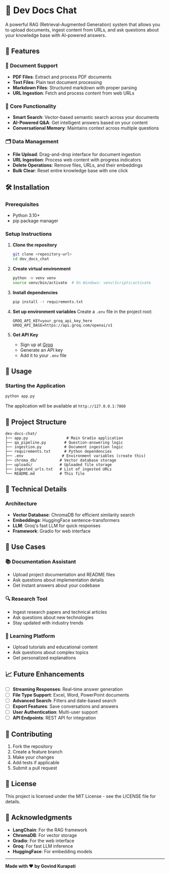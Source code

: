 # 📘 Dev Docs Chat

A powerful RAG (Retrieval-Augmented Generation) system that allows you to upload documents, ingest content from URLs, and ask questions about your knowledge base with AI-powered answers.

## 🚀 Features

### 📁 **Document Support**

- **PDF Files**: Extract and process PDF documents
- **Text Files**: Plain text document processing
- **Markdown Files**: Structured markdown with proper parsing
- **URL Ingestion**: Fetch and process content from web URLs

### 🎯 **Core Functionality**

- **Smart Search**: Vector-based semantic search across your documents
- **AI-Powered Q&A**: Get intelligent answers based on your content
- **Conversational Memory**: Maintains context across multiple questions

### 🗂️ **Data Management**

- **File Upload**: Drag-and-drop interface for document ingestion
- **URL Ingestion**: Process web content with progress indicators
- **Delete Operations**: Remove files, URLs, and their embeddings
- **Bulk Clear**: Reset entire knowledge base with one click

## 🛠️ Installation

### Prerequisites

- Python 3.10+
- pip package manager

### Setup Instructions

1. **Clone the repository**

   ```bash
   git clone <repository-url>
   cd dev_docs_chat
   ```

2. **Create virtual environment**

   ```bash
   python -m venv venv
   source venv/bin/activate  # On Windows: venv\Scripts\activate
   ```

3. **Install dependencies**

   ```bash
   pip install -r requirements.txt
   ```

4. **Set up environment variables**
   Create a `.env` file in the project root:

   ```env
   GROQ_API_KEY=your_groq_api_key_here
   GROQ_API_BASE=https://api.groq.com/openai/v1
   ```

5. **Get API Key**
   - Sign up at [Groq](https://console.groq.com/)
   - Generate an API key
   - Add it to your `.env` file

## 🚀 Usage

### Starting the Application

```bash
python app.py
```

The application will be available at `http://127.0.0.1:7860`

## 📁 Project Structure

```
dev-docs-chat/
├── app.py                 # Main Gradio application
├── qa_pipeline.py        # Question-answering logic
├── ingestion.py          # Document ingestion logic
├── requirements.txt      # Python dependencies
├── .env                 # Environment variables (create this)
├── chroma_db/          # Vector database storage
├── uploads/            # Uploaded file storage
├── ingested_urls.txt   # List of ingested URLs
└── README.md           # This file
```

## 🔧 Technical Details

### **Architecture**

- **Vector Database**: ChromaDB for efficient similarity search
- **Embeddings**: HuggingFace sentence-transformers
- **LLM**: Groq's fast LLM for quick responses
- **Framework**: Gradio for web interface

## 🎯 Use Cases

### **📚 Documentation Assistant**

- Upload project documentation and README files
- Ask questions about implementation details
- Get instant answers about your codebase

### **🔍 Research Tool**

- Ingest research papers and technical articles
- Ask questions about new technologies
- Stay updated with industry trends

### **📖 Learning Platform**

- Upload tutorials and educational content
- Ask questions about complex topics
- Get personalized explanations

## 📈 Future Enhancements

- [ ] **Streaming Responses**: Real-time answer generation
- [ ] **File Type Support**: Excel, Word, PowerPoint documents
- [ ] **Advanced Search**: Filters and date-based search
- [ ] **Export Features**: Save conversations and answers
- [ ] **User Authentication**: Multi-user support
- [ ] **API Endpoints**: REST API for integration

## 🤝 Contributing

1. Fork the repository
2. Create a feature branch
3. Make your changes
4. Add tests if applicable
5. Submit a pull request

## 📄 License

This project is licensed under the MIT License - see the LICENSE file for details.

## 🙏 Acknowledgments

- **LangChain**: For the RAG framework
- **ChromaDB**: For vector storage
- **Gradio**: For the web interface
- **Groq**: For fast LLM inference
- **HuggingFace**: For embedding models

---

**Made with ❤️ by Govind Kurapati**
